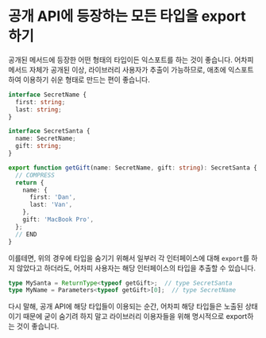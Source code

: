 # 공개 API에 등장하는 모든 타입을 export하기

공개된 메서드에 등장한 어떤 형태의 타입이든 익스포트를 하는 것이 좋습니다.
어차피 메서드 자체가 공개된 이상, 라이브러리 사용자가 추출이 가능하므로, 애초에 익스포트하여 이용하기 쉬운 형태로 만드는 편이 좋습니다.

```ts
interface SecretName {
  first: string;
  last: string;
}

interface SecretSanta {
  name: SecretName;
  gift: string;
}

export function getGift(name: SecretName, gift: string): SecretSanta {
  // COMPRESS
  return {
    name: {
      first: 'Dan',
      last: 'Van',
    },
    gift: 'MacBook Pro',
  };
  // END
}
```

이를테면, 위의 경우에 타입을 숨기기 위해서 일부러 각 인터페이스에 대해 `export`를 하지 않았다고 하더라도, 어차피 사용자는 해당 인터페이스의 타입을 추출할 수 있습니다.

```ts
type MySanta = ReturnType<typeof getGift>;  // type SecretSanta
type MyName = Parameters<typeof getGift>[0];  // type SecretName
```

다시 말해, 공개 API에 해당 타입들이 이용되는 순간, 어차피 해당 타입들은 노출된 상태이기 때문에 굳이 숨기려 하지 말고 라이브러리 이용자들을 위해 명시적으로 export하는 것이 좋습니다.
